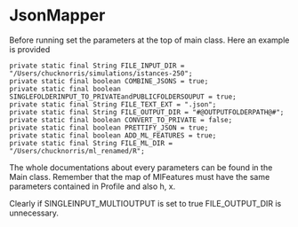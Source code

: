 # JsonMapper

Before running set the parameters at the top of main class.
Here an example is provided
	
	private static final String FILE_INPUT_DIR = "/Users/chucknorris/simulations/istances-250";
	private static final boolean COMBINE_JSONS = true; 
	private static final boolean SINGLEFOLDERINPUT_TO_PRIVATEandPUBLICFOLDERSOUPUT = true;
	private static final String FILE_TEXT_EXT = ".json";
	private static final String FILE_OUTPUT_DIR = "#@OUTPUTFOLDERPATH@#";
	private static final boolean CONVERT_TO_PRIVATE = false;
	private static final boolean PRETTIFY_JSON = true;
	private static final boolean ADD_ML_FEATURES = true;
	private static final String FILE_ML_DIR = "/Users/chucknorris/ml_renamed/R";
	

The whole documentations about every parameters can be found in the Main class.
Remember that the map of MlFeatures must have the same parameters contained in Profile and also h, x.

Clearly if SINGLEINPUT_MULTIOUTPUT is set to true FILE_OUTPUT_DIR is unnecessary.